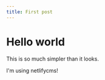 ```yaml
---
title: First post
---
```

# Hello world

This is so much simpler than it looks.

I'm using netlifycms!